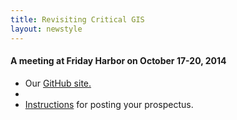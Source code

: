 ```yaml
---
title: Revisiting Critical GIS
layout: newstyle
---
```


#### A meeting at Friday Harbor on October 17-20, 2014

* Our [GitHub site.](https://github.com/RevisitingCriticalGIS/)
* 
* [Instructions](http://revisitingcriticalgis.github.io/prospectus.html) for posting your prospectus.
